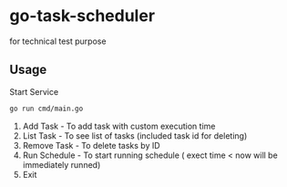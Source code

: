 # go-task-scheduler

for technical test purpose

## Usage

Start Service
```bash
go run cmd/main.go
```
1. Add Task - To add task with custom execution time
2. List Task - To see list of tasks (included task id for deleting)
3. Remove Task - To delete tasks by ID
4. Run Schedule - To start running schedule ( exect time < now will be immediately runned)
5. Exit
